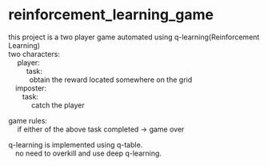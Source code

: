 # reinforcement_learning_game
this project is a two player game automated using q-learning(Reinforcement Learning) \
two characters:\
&emsp;  player:\
&emsp;   &emsp; task: \
      &emsp;&emsp;&emsp;obtain the reward located somewhere on the grid\
  &emsp;imposter: \
    &emsp;&emsp;task: \
     &emsp;&emsp;&emsp; catch the player 

game rules:\
&emsp;  if either of the above task completed -> game over

q-learning is implemented using q-table.\
  &emsp;no need to overkill and use deep q-learning. 


